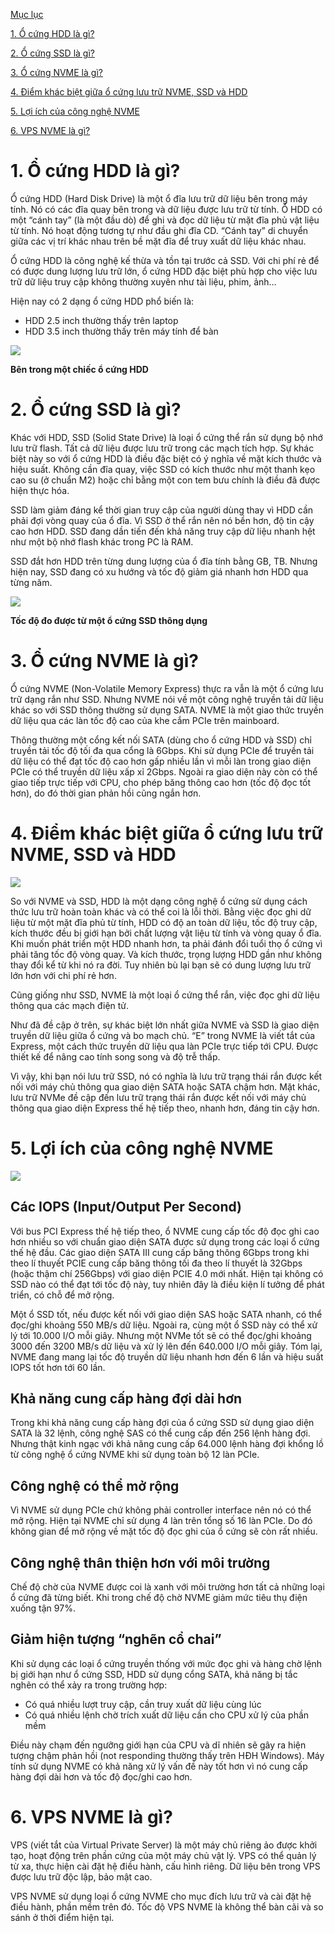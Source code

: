 <a name = "mucluc"></a>

[Mục lục](#mucluc)

[1. Ổ cứng HDD là gì?](#1)

[2. Ổ cứng SSD là gì?](#2)

[3. Ổ cứng NVME là gì?](#3)

[4. Điểm khác biệt giữa ổ cứng lưu trữ NVME, SSD và HDD](#4)

[5. Lợi ích của công nghệ NVME](#5)

[6. VPS NVME là gì?](#6)

<a name = "1"><a/>
# 1. Ổ cứng HDD là gì?

Ổ cứng HDD (Hard Disk Drive) là một ổ đĩa lưu trữ dữ liệu bên trong máy tính. Nó có các đĩa quay bên trong và dữ liệu được lưu trữ từ tính. Ổ HDD có một “cánh tay” (là một đầu dò) để ghi và đọc dữ liệu từ mặt đĩa phủ vật liệu từ tính. Nó hoạt động tương tự như đầu ghi đĩa CD. “Cánh tay” di chuyển giữa các vị trí khác nhau trên bề mặt đĩa để truy xuất dữ liệu khác nhau.

Ổ cứng HDD là công nghệ kế thừa và tồn tại trước cả SSD. Với chi phí rẻ để có được dung lượng lưu trữ lớn, ổ cứng HDD đặc biệt phù hợp cho việc lưu trữ dữ liệu truy cập không thường xuyên như tài liệu, phim, ảnh…

Hiện nay có 2 dạng ổ cứng HDD phổ biến là: 
- HDD 2.5 inch thường thấy trên laptop
- HDD 3.5 inch thường thấy trên máy tính để bàn

![](https://img001.prntscr.com/file/img001/VGM7LivbRNibZMlir7m0Lw.png)

**Bên trong một chiếc ổ cứng HDD**
<a name = "2"><a/>
# 2. Ổ cứng SSD là gì?

Khác với HDD, SSD (Solid State Drive) là loại ổ cứng thể rắn sử dụng bộ nhớ lưu trữ flash. Tất cả dữ liệu được lưu trữ trong các mạch tích hợp. Sự khác biệt này so với ổ cứng HDD là điều đặc biệt có ý nghĩa về mặt kích thước và hiệu suất. Không cần đĩa quay, việc SSD có kích thước như một thanh kẹo cao su (ở chuẩn M2) hoặc chỉ bằng một con tem bưu chính là điều đã được hiện thực hóa.

SSD làm giảm đáng kể thời gian truy cập của người dùng thay vì HDD cần phải đợi vòng quay của ổ đĩa. Vì SSD ở thể rắn nên nó bền hơn, độ tin cậy cao hơn HDD. SSD đang dần tiến đến khả năng truy cập dữ liệu nhanh hệt như một bộ nhớ flash khác trong PC là RAM.

SSD đắt hơn HDD trên từng dung lượng của ổ đĩa tính bằng GB, TB. Nhưng hiện nay, SSD đang có xu hướng và tốc độ giảm giá nhanh hơn HDD qua từng năm.

![](https://img001.prntscr.com/file/img001/zV0Hm_WeTdy0FrCBa3UIyg.png)

**Tốc độ đo được từ một ổ cứng SSD thông dụng**

<a name = "3"><a/>
# 3. Ổ cứng NVME là gì?

Ổ cứng NVME (Non-Volatile Memory Express) thực ra vẫn là một ổ cứng lưu trữ dạng rắn như SSD. Nhưng NVME nói về một công nghệ truyền tải dữ liệu khác so với SSD thông thường sử dụng SATA. NVME là một giao thức truyền dữ liệu qua các làn tốc độ cao của khe cắm PCIe trên mainboard.

Thông thường một cổng kết nối SATA (dùng cho ổ cứng HDD và SSD) chỉ truyền tải tốc độ tối đa qua cổng là 6Gbps. Khi sử dụng PCIe để truyền tải dữ liệu có thể đạt tốc độ cao hơn gấp nhiều lần vì mỗi làn trong giao diện PCIe có thể truyền dữ liệu xấp xỉ 2Gbps. Ngoài ra giao diện này còn có thể giao tiếp trực tiếp với CPU, cho phép băng thông cao hơn (tốc độ đọc tốt hơn), do đó thời gian phản hồi cũng ngắn hơn.
<a name = "4"><a/>
# 4. Điểm khác biệt giữa ổ cứng lưu trữ NVME, SSD và HDD

![](https://img001.prntscr.com/file/img001/nunkZLcoQGy9_QBdEKgzlA.png)

So với NVME và SSD, HDD là một dạng công nghệ ổ cứng sử dụng cách thức lưu trữ hoàn toàn khác và có thể coi là lỗi thời. Bằng việc đọc ghi dữ liệu từ một mặt đĩa phủ từ tính, HDD có độ an toàn dữ liệu, tốc độ truy cập, kích thước đều bị giới hạn bởi chất lượng vật liệu từ tính và vòng quay ổ đĩa. Khi muốn phát triển một HDD nhanh hơn, ta phải đánh đổi tuổi thọ ổ cứng vì phải tăng tốc độ vòng quay. Và kích thước, trọng lượng HDD gần như không thay đổi kể từ khi nó ra đời. Tuy nhiên bù lại bạn sẽ có dung lượng lưu trữ lớn hơn với chi phí rẻ hơn.

Cũng giống như SSD, NVME là một loại ổ cứng thể rắn, việc đọc ghi dữ liệu thông qua các mạch điện tử.

Như đã đề cập ở trên, sự khác biệt lớn nhất giữa NVME và SSD là giao diện truyền dữ liệu giữa ổ cứng và bo mạch chủ. “E” trong NVME là viết tắt của Express, một cách thức truyền dữ liệu qua làn PCIe trực tiếp tới CPU. Được thiết kế để nâng cao tính song song và độ trễ thấp.

Vì vậy, khi bạn nói lưu trữ SSD, nó có nghĩa là lưu trữ trạng thái rắn được kết nối với máy chủ thông qua giao diện SATA hoặc SATA chậm hơn. Mặt khác, lưu trữ NVMe đề cập đến lưu trữ trạng thái rắn được kết nối với máy chủ thông qua giao diện Express thế hệ tiếp theo, nhanh hơn, đáng tin cậy hơn.

<a name = "5"><a/>
# 5. Lợi ích của công nghệ NVME

![](https://img001.prntscr.com/file/img001/1cKKOqNGREqMzq-2YTTEAg.png)

## Các IOPS (Input/Output Per Second)

Với bus PCI Express thế hệ tiếp theo, ổ NVME cung cấp tốc độ đọc ghi cao hơn nhiều so với chuẩn giao diện SATA được sử dụng trong các loại ổ cứng thế hệ đầu. Các giao diện SATA III cung cấp băng thông 6Gbps trong khi theo lí thuyết PCIE cung cấp băng thông tối đa theo lí thuyết là 32Gbps (hoặc thậm chí 256Gbps) với giao diện PCIE 4.0 mới nhất. Hiện tại không có SSD nào có thể đạt tới tốc độ này, tuy nhiên đây là điều kiện lí tưởng để phát triển, có chỗ để mở rộng.

Một ổ SSD tốt, nếu được kết nối với giao diện SAS hoặc SATA nhanh, có thể đọc/ghi khoảng 550 MB/s dữ liệu. Ngoài ra, cùng một ổ SSD này có thể xử lý tới 10.000 I/O mỗi giây. Nhưng một NVMe tốt sẽ có thể đọc/ghi khoảng 3000 đến 3200 MB/s dữ liệu và xử lý lên đến 640.000 I/O mỗi giây. Tóm lại, NVME đang mang lại tốc độ truyền dữ liệu nhanh hơn đến 6 lần và hiệu suất IOPS tốt hơn tới 60 lần.

## Khả năng cung cấp hàng đợi dài hơn

Trong khi khả năng cung cấp hàng đợi của ổ cứng SSD sử dụng giao diện SATA là 32 lệnh, công nghệ SAS có thể cung cấp đến 256 lệnh hàng đợi. Nhưng thật kinh ngạc với khả năng cung cấp 64.000 lệnh hàng đợi khổng lồ từ công nghệ ổ cứng NVME khi sử dụng toàn bộ 12 làn PCIe.

## Công nghệ có thể mở rộng

Vì NVME sử dụng PCIe chứ không phải controller interface nên nó có thể mở rộng. Hiện tại NVME chỉ sử dụng 4 làn trên tổng số 16 làn PCIe. Do đó không gian để mở rộng về mặt tốc độ đọc ghi của ổ cứng sẽ còn rất nhiều.

## Công nghệ thân thiện hơn với môi trường

Chế độ chờ của NVME được coi là xanh với môi trường hơn tất cả những loại ổ cứng đã từng biết. Khi trong chế độ chờ NVME giảm mức tiêu thụ điện xuống tận 97%.

## Giảm hiện tượng “nghẽn cổ chai”

Khi sử dụng các loại ổ cứng truyền thống với mức đọc ghi và hàng chờ lệnh bị giới hạn như ổ cứng SSD, HDD sử dụng cổng SATA, khả năng bị tắc nghẽn có thể xảy ra trong trường hợp:
- Có quá nhiều lượt truy cập, cần truy xuất dữ liệu cùng lúc
- Có quá nhiều lệnh chờ trích xuất dữ liệu cần cho CPU xử lý của phần mềm

Điều này chạm đến ngưỡng giới hạn của CPU và dĩ nhiên sẽ gây ra hiện tượng chậm phản hồi (not responding thường thấy trên HĐH Windows). Máy tính sử dụng NVME có khả năng xử lý vấn đề này tốt hơn vì nó cung cấp hàng đợi dài hơn và tốc độ đọc/ghi cao hơn.
<a name = "6"><a/>
# 6. VPS NVME là gì?

VPS (viết tắt của Virtual Private Server) là một máy chủ riêng ảo được khởi tạo, hoạt động trên phần cứng của một máy chủ vật lý. VPS có thể quản lý từ xa, thực hiện cài đặt hệ điều hành, cấu hình riêng. Dữ liệu bên trong VPS được lưu trữ độc lập, bảo mật cao.

VPS NVME sử dụng loại ổ cứng NVME cho mục đích lưu trữ và cài đặt hệ điều hành, phần mềm trên đó. Tốc độ VPS NVME là không thể bàn cãi và so sánh ở thời điểm hiện tại.
